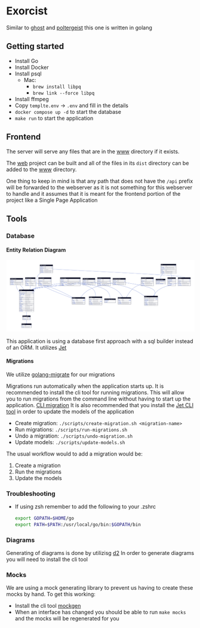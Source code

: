 # Exorcist

Similar to [ghost](https://github.com/slugger7/ghost-media) and [poltergeist](https://github.com/slugger7/poltergeist) this one is written in golang

## Getting started

- Install Go
- Install Docker
- Install psql
  - Mac:
    - `brew install libpq`
    - `brew link --force libpq`
- Install ffmpeg
- Copy `templte.env` -> `.env` and fill in the details
- `docker compose up -d` to start the database
- `make run` to start the application

## Frontend

The server will serve any files that are in the [www](./www) directory if it exists.

The [web](https://github.com/slugger7/exorcist-web) project can be built and all of the files in its `dist` directory can be added to the [www](./www) directory.

One thing to keep in mind is that any path that does not have the `/api` prefix will be forwarded to the webserver as it is not something for this webserver to handle and it assumes that it is meant for the frontend portion of the project like a Single Page Application

## Tools

### Database

#### Entity Relation Diagram

![entity_relation_diagram](./diagrams/out/entity_relation_diagram.d2.svg)

This application is using a database first approach with a sql builder instead of an ORM.
It utilizes [Jet](https://github.com/go-jet/jet)

#### Migrations

We utilize [golang-migrate](https://github.com/golang-migrate/migrate) for our migrations

Migrations run automatically when the application starts up.
It is recommended to install the cli tool for running migrations. This will allow you to run migrations from the command line without having to start up the application. [CLI migration](https://github.com/golang-migrate/migrate/tree/master/cmd/migrate)
It is also recommended that you install the [Jet CLI tool](https://github.com/go-jet/jet?tab=readme-ov-file#prerequisites) in order to update the models of the application

- Create migration: `./scripts/create-migration.sh <migration-name>`
- Run migrations: `./scripts/run-migrations.sh`
- Undo a migration: `./scripts/undo-migration.sh`
- Update models: `./scripts/update-models.sh`

The usual workflow would to add a migration would be:

1. Create a migration
1. Run the migrations
1. Update the models

### Troubleshooting

- If using zsh remember to add the following to your .zshrc

  ```bash
  export GOPATH=$HOME/go  
  export PATH=$PATH:/usr/local/go/bin:$GOPATH/bin
  ```

### Diagrams

Generating of diagrams is done by utilizisg [d2](https://d2lang.com/)
In order to generate diagrams you will need to install the cli tool

### Mocks

We are using a mock generating library to prevent us having to create these mocks by hand. To get this working:

- Install the cli tool [mockgen](https://github.com/uber-go/mock)
- When an interface has changed you should be able to run `make mocks` and the mocks will be regenerated for you
